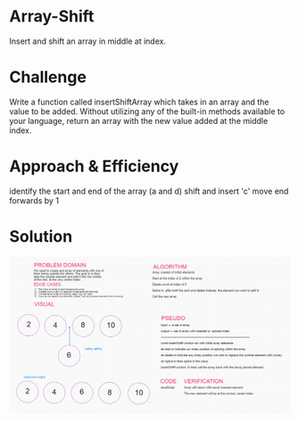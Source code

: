 # Array-Shift 
Insert and shift an array in middle at index. 

# Challenge
Write a function called insertShiftArray which takes in an array and the value to be added. Without utilizing any of the built-in methods available to your language, return an array with the new value added at the middle index.

# Approach & Efficiency

identify the start and end of the array (a and d)
shift and insert 'c'
move end forwards by 1

# Solution
<!-- embedded whiteboard image -->
![whiteBoard](../assets/whiteboard.png)
